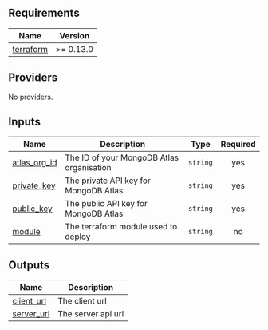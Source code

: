 <!-- BEGIN_TF_DOCS -->
## Requirements

| Name | Version |
|------|---------|
| <a name="requirement_terraform"></a> [terraform](#requirement\_terraform) | >= 0.13.0 |

## Providers

No providers.

## Inputs

| Name | Description | Type | Required |
|------|-------------|------|:--------:|
| <a name="input_atlas_org_id"></a> [atlas\_org\_id](#input\_atlas\_org\_id) | The ID of your MongoDB Atlas organisation | `string` | yes |
| <a name="input_private_key"></a> [private\_key](#input\_private\_key) | The private API key for MongoDB Atlas | `string` | yes |
| <a name="input_public_key"></a> [public\_key](#input\_public\_key) | The public API key for MongoDB Atlas | `string` | yes |
| <a name="input_module"></a> [module](#input\_module) | The terraform module used to deploy | `string` | no |

## Outputs

| Name | Description |
|------|-------------|
| <a name="output_client_url"></a> [client\_url](#output\_client\_url) | The client url |
| <a name="output_server_url"></a> [server\_url](#output\_server\_url) | The server api url |
<!-- END_TF_DOCS -->
